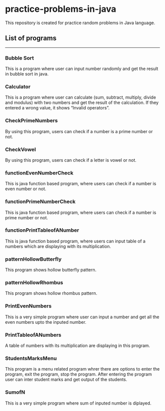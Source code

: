 # practice-problems-in-java
This repository is created for practice random problems in Java language. 

## List of programs
--- 

### Bubble Sort
<p>This is a program where user can input number randomly and get the result in bubble sort in java.</p>

### Calculator
<p>This is a program where user can calculate (sum, subtract, multiply, divide and modulus) with two numbers and get the result of the calculation. If they entered a wrong value, it shows “Invalid operators”.</p>

### CheckPrimeNumbers
<p>By using this program, users can check if a number is a prime number or not. </p>

### CheckVowel
<p>By using this program, users can check if a letter is vowel or not. </p>

### functionEvenNumberCheck
<p>This is java function based program, where users can check if a number is even number or not. </p>

### functionPrimeNumberCheck
<p>This is java function based program, where users can check if a number is prime number or not. </p>

### functionPrintTableofANumber
<p>This is java function based program, where users can input table of a numbers which are displaying with its multiplication. </p>

### patternHollowButterfly
<p>This program shows hollow butterfly pattern.</p>

### patternHollowRhombus
<p>This program shows hollow rhombus pattern.</p>

### PrintEvenNumbers
<p>This is a very simple program where user can input a number and get all the even numbers upto the inputed number.</p>

### PrintTableofANumbers
<p>A table of numbers with its multiplication are displaying in this program.</p>

### StudentsMarksMenu
<p>This program is a menu related program whrer there are options to enter the program, exit the program, stop the program. After entering the program user can inter student marks and get output of the students.</p>

### SumofN
<p>This is a very simple program where sum of inputed number is diplayed.</p>